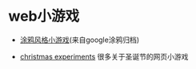 # web小游戏

* [涂鸦风格小游戏](https://www.google.com/search?sxsrf=ALeKk02gW8CLAPEa-9wNwARhyOj4wAEzng:1588773546961&q=%E9%A3%8E%E9%9D%A1%E4%B8%80%E6%97%B6%E7%9A%84+Google+%E6%B6%82%E9%B8%A6%E6%B8%B8%E6%88%8F&oi=ddle&ct=153499290&hl=zh-CN&sa=X&ved=0ahUKEwif-ZHXsp_pAhU7y4sBHbmODzEQPQgN&biw=2560&bih=1298&dpr=1.5)(来自google涂鸦归档)

* [christmas experiments](https://christmasexperiments.com/) 很多关于圣诞节的网页小游戏